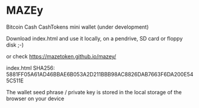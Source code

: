 # MAZEy

Bitcoin Cash CashTokens mini wallet (under development)

Download index.html and use it locally, on a pendrive, SD card or floppy disk ;-)

or check https://mazetoken.github.io/mazey/

index.html SHA256: 5881FF05A61AD46BBAE6B053A2D211BBB98AC8826DAB7663F6DA200E545C511E

The wallet seed phrase / private key is stored in the local storage of the browser on your device